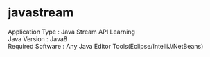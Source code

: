 # javastream

Application Type : Java Stream API Learning  </br>
Java Version : Java8 </br>
Required Software : Any Java Editor Tools(Eclipse/IntelliJ/NetBeans) </br> 

